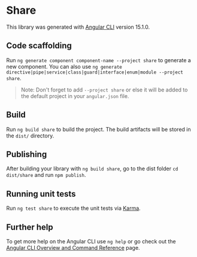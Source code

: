 # Share

This library was generated with [Angular CLI](https://github.com/angular/angular-cli) version 15.1.0.

## Code scaffolding

Run `ng generate component component-name --project share` to generate a new component. You can also use `ng generate directive|pipe|service|class|guard|interface|enum|module --project share`.
> Note: Don't forget to add `--project share` or else it will be added to the default project in your `angular.json` file. 

## Build

Run `ng build share` to build the project. The build artifacts will be stored in the `dist/` directory.

## Publishing

After building your library with `ng build share`, go to the dist folder `cd dist/share` and run `npm publish`.

## Running unit tests

Run `ng test share` to execute the unit tests via [Karma](https://karma-runner.github.io).

## Further help

To get more help on the Angular CLI use `ng help` or go check out the [Angular CLI Overview and Command Reference](https://angular.io/cli) page.
